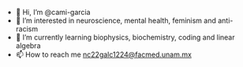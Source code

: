 - 👋 Hi, I’m @cami-garcia
- 👀 I’m interested in neuroscience, mental health, feminism and anti-racism
- 🌱 I’m currently learning biophysics, biochemistry, coding and linear algebra
- 📫 How to reach me nc22galc1224@facmed.unam.mx

<!---
cami-garcia/cami-garcia is a ✨ special ✨ repository because its `README.md` (this file) appears on your GitHub profile.
You can click the Preview link to take a look at your changes.
--->
